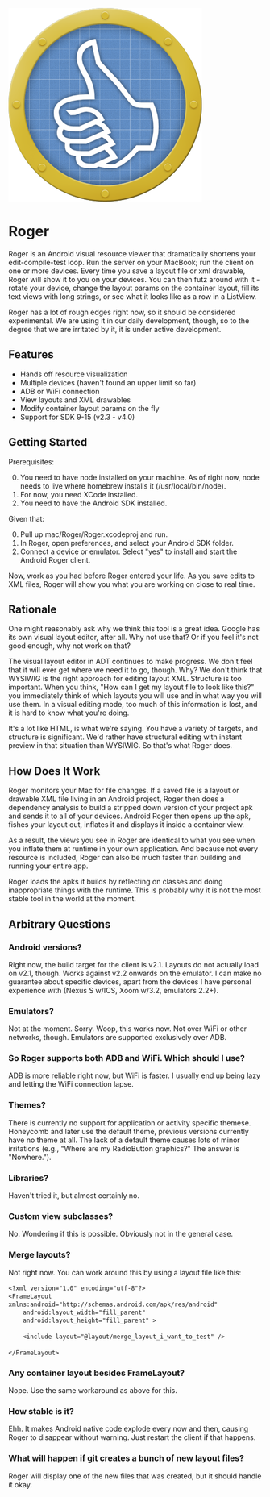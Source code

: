 ![Roger icon](https://github.com/bignerdranch/Roger/raw/master/Android/Roger/res/drawable/roger_icon.png)

Roger
=====

Roger is an Android visual resource viewer that dramatically shortens your
edit-compile-test loop. Run the server on your MacBook; run the client on one
or more devices. Every time you save a layout file or xml drawable, Roger will
show it to you on your devices. You can then futz around with it - rotate your
device, change the layout params on the container layout, fill its text views
with long strings, or see what it looks like as a row in a ListView.

Roger has a lot of rough edges right now, so it should be considered experimental.
We are using it in our daily development, though, so to the degree that we are 
irritated by it, it is under active development.

Features
--------

* Hands off resource visualization
* Multiple devices (haven't found an upper limit so far)
* ADB or WiFi connection
* View layouts and XML drawables
* Modify container layout params on the fly
* Support for SDK 9-15 (v2.3 - v4.0)

Getting Started
---------------

Prerequisites:

0. You need to have node installed on your machine. As of right now, node needs to live where
    homebrew installs it (/usr/local/bin/node). 
1. For now, you need XCode installed.
2. You need to have the Android SDK installed.

Given that:

0. Pull up mac/Roger/Roger.xcodeproj and run.
1. In Roger, open preferences, and select your Android SDK folder.
2. Connect a device or emulator. Select "yes" to install and start
    the Android Roger client.

Now, work as you had before Roger entered your life. As you save edits to XML
files, Roger will show you what you are working on close to real time.

Rationale
---------

One might reasonably ask why we think this tool is a great idea. Google has its own
visual layout editor, after all. Why not use that? Or if you feel it's not good 
enough, why not work on that?

The visual layout editor in ADT continues to make progress. We don't feel that it
will ever get where we need it to go, though. Why?  We don't think that 
WYSIWIG is the right approach for editing layout XML. Structure is too important.
When you think, "How can I get my layout file to look like this?" you immediately
think of which layouts you will use and in what way you will use them. In a visual
editing mode, too much of this information is lost, and it is hard to know what you're
doing.

It's a lot like HTML, is what we're saying. You have a variety of targets, and
structure is significant. We'd rather have structural editing with instant
preview in that situation than WYSIWIG.  So that's what Roger does.

How Does It Work
----------------

Roger monitors your Mac for file changes. If a saved file is a layout or drawable XML
file living in an Android project, Roger then does a dependency analysis to build a stripped down
version of your project apk and sends it to all of your devices. Android Roger then opens up 
the apk, fishes your layout out, inflates it and displays it inside a container view.

As a result, the views you see in Roger are identical to what you see when you inflate them at runtime
in your own application. And because not every resource is included, Roger can also be much faster than building
and running your entire app.

Roger loads the apks it builds by reflecting on classes and doing inappropriate things with the runtime.
This is probably why it is not the most stable tool in the world at the moment.


Arbitrary Questions
-------------------

### Android versions?

Right now, the build target for the client is v2.1. Layouts do not actually
load on v2.1, though. Works against v2.2 onwards on the emulator. I can make no
guarantee about specific devices, apart from the devices I have personal experience
with (Nexus S w/ICS, Xoom w/3.2, emulators 2.2+). 

### Emulators?

~~Not at the moment. Sorry.~~ Woop, this works now. Not over WiFi or other networks, though. Emulators
are supported exclusively over ADB.

### So Roger supports both ADB and WiFi. Which should I use?

ADB is more reliable right now, but WiFi is faster. I usually end up being lazy and letting the WiFi
connection lapse.

### Themes?

There is currently no support for application or activity specific themese.
Honeycomb and later use the default theme, previous versions currently have no
theme at all.  The lack of a default theme causes lots of minor irritations
(e.g., "Where are my RadioButton graphics?" The answer is "Nowhere.").

### Libraries?

Haven't tried it, but almost certainly no.

### Custom view subclasses?

No. Wondering if this is possible. Obviously not in the general case.

### Merge layouts?

Not right now. You can work around this by using a layout file like
this:

    <?xml version="1.0" encoding="utf-8"?>
    <FrameLayout xmlns:android="http://schemas.android.com/apk/res/android"
        android:layout_width="fill_parent"
        android:layout_height="fill_parent" >

        <include layout="@layout/merge_layout_i_want_to_test" />

    </FrameLayout>

### Any container layout besides FrameLayout?

Nope. Use the same workaround as above for this.

### How stable is it?

Ehh. It makes Android native code explode every now and then, causing
Roger to disappear without warning. Just restart the client if that 
happens.

### What will happen if git creates a bunch of new layout files?

Roger will display one of the new files that was created, but it should
handle it okay.

